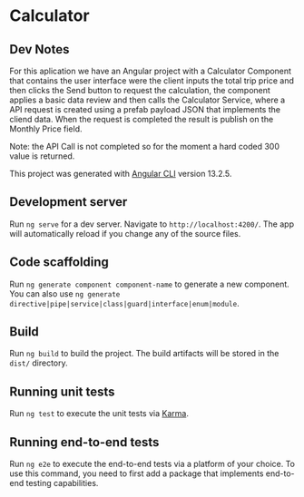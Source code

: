 # Calculator

## Dev Notes
For this aplication we have an Angular project with a Calculator Component that contains the user interface were the client inputs the total trip price and then clicks the Send button to request the calculation, the component applies a basic data review and then calls the Calculator Service, where a API request is created using a prefab payload JSON that implements the cliend data. When the request is completed the result is publish on the Monthly Price field.

Note: the API Call is not completed so for the moment a hard coded 300 value is returned.

This project was generated with [Angular CLI](https://github.com/angular/angular-cli) version 13.2.5.

## Development server

Run `ng serve` for a dev server. Navigate to `http://localhost:4200/`. The app will automatically reload if you change any of the source files.

## Code scaffolding

Run `ng generate component component-name` to generate a new component. You can also use `ng generate directive|pipe|service|class|guard|interface|enum|module`.

## Build

Run `ng build` to build the project. The build artifacts will be stored in the `dist/` directory.

## Running unit tests

Run `ng test` to execute the unit tests via [Karma](https://karma-runner.github.io).

## Running end-to-end tests

Run `ng e2e` to execute the end-to-end tests via a platform of your choice. To use this command, you need to first add a package that implements end-to-end testing capabilities.



